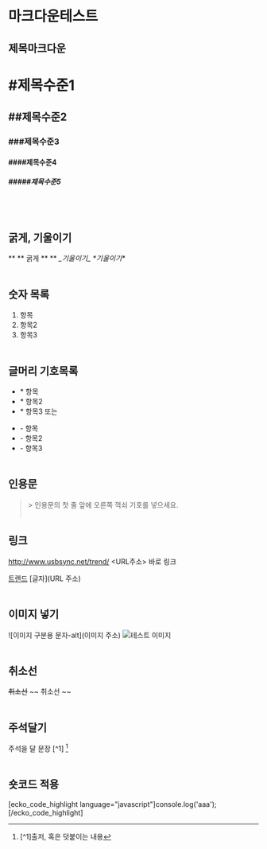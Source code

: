 # 마크다운테스트

제목마크다운
---
# #제목수준1
## ##제목수준2
### ###제목수준3
#### ####제목수준4
##### #####제목수준5
<br/>
<br/>

굵게, 기울이기
---
** \*\* 굵게 \*\* **
_\_기울이기\__
*\*기울이기\**
<br/>
<br/>


숫자 목록
---
1. 항목
2. 항목2
3. 항목3
<br/><br/>

글머리 기호목록
---
* \* 항목
* \* 항목2
* \* 항목3
또는
- \- 항목
- \- 항목2
- \- 항목3
<br/><br/>

인용문
---
> \> 인용문의 첫 줄 앞에 오른쪽 꺽쇠 기호를 넣으세요.
<br/><br/>

링크
---
<http://www.usbsync.net/trend/>
\<URL주소\> 바로 링크

[트렌드](http://www.usbsync.net/trend/)
\[글자\]\(URL 주소\)
<br/><br/>

이미지 넣기
---
\!\[이미지 구분용 문자-alt\]\(이미지 주소\)
![테스트 이미지](https://lh3.googleusercontent.com/-FUDwGsWsXDQ/Vd6_IGIyukI/AAAAAAAAGJ0/k9UdvNwE6IA/s640-Ic42/pexels-photo.jpg)
<br/><br/>

취소선
---
~~취소선~~
~~ 취소선 ~~
<br/><br/>

주석달기
---
주석을 달 문장 \[^1\] [^1]
<br/><br/>


숏코드 적용
---
[ecko_code_highlight language="javascript"]console.log('aaa');
[/ecko_code_highlight]




[^1]: \[^1\]출저, 혹은 덧붙이는 내용